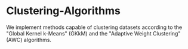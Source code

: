 # Clustering-Algorithms
We implement methods capable of clustering datasets according to the "Global Kernel k-Means" (GKkM) and the "Adaptive Weight Clustering" (AWC) algorithms.

